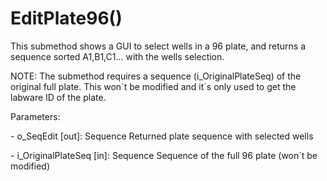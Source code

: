 # EditPlate96()

This submethod shows a GUI to select wells in a 96 plate, and returns a sequence sorted A1,B1,C1... with the wells selection.

NOTE: The submethod requires a sequence (i\_OriginalPlateSeq) of the original full plate. This won´t be modified and it´s only used to get the labware ID of the plate.

Parameters:

\- o\_SeqEdit \[out]: Sequence  Returned plate sequence with selected wells

\- i\_OriginalPlateSeq \[in]: Sequence  Sequence of the full 96 plate (won´t be modified)

